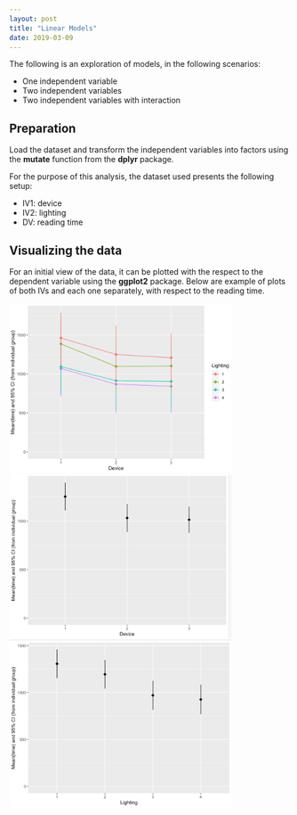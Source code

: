 ```yaml
---
layout: post
title: "Linear Models"
date: 2019-03-09
---
```

The following is an exploration of models, in the following scenarios:
* One independent variable
* Two independent variables
* Two independent variables with interaction

## Preparation
Load the dataset and transform the independent variables into factors using the **mutate** function from the **dplyr** package.

For the purpose of this analysis, the dataset used presents the following setup:
* IV1: device
* IV2: lighting
* DV: reading time

## Visualizing the data
For an initial view of the data, it can be plotted with the respect to the dependent variable using the **ggplot2** package. Below are example of plots of both IVs and each one separately, with respect to the reading time.

<img src=/assets/images/device_lighting.png width="400">
<img src=/assets/images/device.png width="400">
<img src=/assets/images/lighting.png width="400">